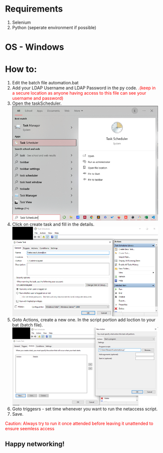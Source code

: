 # Requirements 
1. Selenium
2. Python (seperate environment if possible)

# OS - Windows
# How to:

1. Edit the batch file automation.bat
2. Add your LDAP Username and LDAP Password in the py code. <span style="color:red">.(keep in a secure location as anyone having access to this file can see your username and password)</span>
3. Open the taskScheduler.
  ![alt text](taskStarup.png "Task Scheduler")
4. Click on create task and fill in the details.
  ![alt text](CreateTask.png)
5. Goto Actions, create a new one. In the script portion add loction to your bat (batch file).
  ![alt text](actions.png)
9. Goto triggesrs - set time whenever you want to run the netaccess script. 
10. Save.

<span style="color:red">Caution: Always try to run it once attended before leaving it unattended to ensure seemless access</span>

## Happy networking! 
